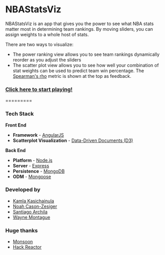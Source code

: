 NBAStatsViz
=========

NBAStatsViz is an app that gives you the power to see what NBA stats matter most in determining team rankings.
By moving sliders, you can assign weights to a whole host of stats.  

There are two ways to visualize:
* The power ranking view allows you to see team rankings dynamically reorder as you adjust the sliders
* The scatter plot view allows you to see how well your combination of stat weights can be used to predict team win percentage.  The [Spearman's rho](http://en.wikipedia.org/wiki/Spearman's_rank_correlation_coefficient) metric is shown at the top as feedback.

### [Click here to start playing!](http://nbastar.herokuapp.com/ "NBAStatsViz")

=========

### Tech Stack
<strong>Front End</strong>
* <strong>Framework</strong> - [AngularJS](http://www.angularjs.org/)
* <strong>Scatterplot Visualization</strong> - [Data-Driven Documents (D3)](http://www.d3js.org/)

<strong>Back End</strong>
* <strong>Platform</strong> - [Node.js](http://www.nodejs.org/)
* <strong>Server</strong> - [Express](http://www.expressjs.com/‎)
* <strong>Persistence</strong> - [MongoDB](http://www.mongodb.org/)
* <strong>ODM</strong> - [Mongoose](http://www.mongoosejs.com/)

### Developed by
* [Kamla Kasichainula](https://github.com/kamalama)
* [Noah Cason-Zesiger](https://github.com/noahjcz)
* [Santiago Archila](https://github.com/sarchila)
* [Wayne Montague](https://github.com/stateoflux)

### Huge thanks
* [Monsoon](http://www.monsoonco.com/)
* [Hack Reactor](http://www.hackreactor.com/)
